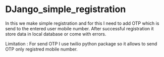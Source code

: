 # DJango_simple_registration
In this we make simple registration and for this I need to add OTP which is send to the entered user mobile number. After successful  registration it store data in local database or come with errors.  

Limitation : For send OTP I use twilio python package so it allows to send OTP only registred mobile number.
